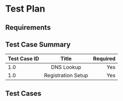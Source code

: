 # Test Plan

## Requirements
## Test Case Summary

| Test Case ID | Title                   | Required  |
| ------------ |:-----------------------:| ---------:|
|  1.0         |  DNS Lookup             | Yes       |
|  1.0         |  Registration Setup     | Yes       |

## Test Cases
